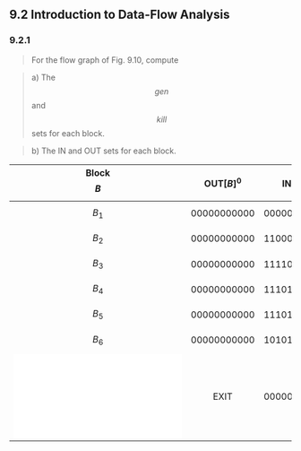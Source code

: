 ## 9.2 Introduction to Data-Flow Analysis

### 9.2.1

> For the flow graph of Fig. 9.10, compute

> a) The $$gen$$ and $$kill$$ sets for each block.

> b) The IN and OUT sets for each block.

| Block $$B$$ | $$\text{OUT}[B]^0$$ | $$\text{IN}[B]^1$$ | $$\text{OUT}[B]^1$$ | $$\text{IN}[B]^2$$ | $$\text{OUT}[B]^2$$ |
|:-:|:-:|:-:|:-:|:-:|:-:|
| $$B_{1}$$ | 00000000000 | 00000000000 | 11000000000 | 00000000000 | 11000000000 |
| $$B_{2}$$ | 00000000000 | 11000000000 | 11110000000 | 11101001100 | 11110001100 |
| $$B_{3}$$ | 00000000000 | 11110000000 | 11101000000 | 11110111100 | 11101011100 |
| $$B_{4}$$ | 00000000000 | 11101000000 | 11100110000 | 11101011100 | 11100111000 |
| $$B_{5}$$ | 00000000000 | 11101000000 | 10101001100 | 11101011100 | 10101001100 |
| $$B_{6}$$ | 00000000000 | 10101001100 | 00101000111 | 10101001100 | 00101000111 |
![](/assets/9.2.1.py)| EXIT | 00000000000 | 00101000111 | 00101000111 | 00101000111 | 00101000111 |